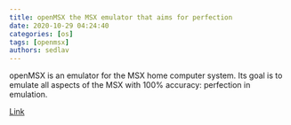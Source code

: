 ```yaml
---
title: openMSX the MSX emulator that aims for perfection
date: 2020-10-29 04:24:40
categories: [os]
tags: [openmsx]
authors: sedlav
---
```


openMSX is an emulator for the MSX home computer system. Its goal is to emulate all aspects of the MSX with 100% accuracy: perfection in emulation. 

[Link](https://openmsx.org/)
